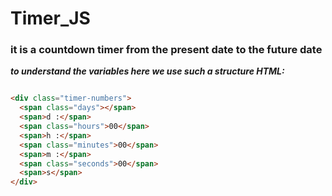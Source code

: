 # Timer_JS
### it is a countdown timer from the present date to the future date

***to understand the variables here we use such a structure HTML:***
``` html

<div class="timer-numbers">
  <span class="days"></span>
  <span>d :</span>
  <span class="hours">00</span>
  <span>h :</span>
  <span class="minutes">00</span>
  <span>m :</span>
  <span class="seconds">00</span>
  <span>s</span>
</div>

```
